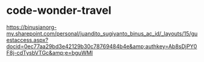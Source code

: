 # code-wonder-travel
https://binusianorg-my.sharepoint.com/personal/juandito_sugiyanto_binus_ac_id/_layouts/15/guestaccess.aspx?docid=0ec77aa29bd3e42129b30c78769484b4e&amp;authkey=Ab8sDjPY0F8j-cdTysbVTGc&amp;e=bguWMI
